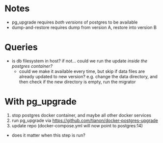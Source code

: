 # Notes

* pg_upgrade requires _both versions_ of postgres to be available
* dump-and-restore requires dump from version A, restore into version B

# Queries

* is db filesystem in host?  if not... could we run the update _inside the postgres container?_
  - could we make it available every time, but skip if data files are already updated to new version?  e.g. change the data directory, and then check if the new directory is empty, run the migrator

# With pg_upgrade

1. stop postgres docker container, and maybe all other docker services
2. run pg_upgrade via https://github.com/tianon/docker-postgres-upgrade
3. update repo (docker-compose.yml will now point to postgres:14)
  - does it matter when this step is run?
